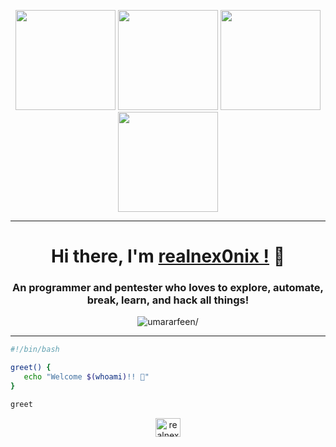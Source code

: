 <p align="center"> <img src="https://octodex.github.com/images/vinyltocat.png" height="160px" width="160px"> <img src="https://octodex.github.com/images/daftpunktocat-thomas.gif" height="160px" width="160px"> <img src="https://octodex.github.com/images/daftpunktocat-guy.gif" height="160px" width="160px"> <img src="https://octodex.github.com/images/Robotocat.png" height="160px" width="160px"></p> 
<hr>
 <h1 align="center">Hi there, I'm <a href="https://t.me/realnex0nix"  target="_blank">realnex0nix !</a> 👋</h1> 
  
 <h3 align="center">An programmer and pentester who loves to explore, automate, break, learn, and hack all things!</h3>
 <p align="center"> <img src="https://komarev.com/ghpvc/?username=realnex0nix&style=flat&color=blueviolet" alt=umararfeen/> </p>
<hr>

 ```bash
#!/bin/bash

greet() {
    echo "Welcome $(whoami)!! 👋"
}

greet
```
  
 <p align="center"> 
     <a href="https://twitter.com/realnex0nix" target="blank"><img align="center" src="https://raw.githubusercontent.com/rahuldkjain/github-profile-readme-generator/master/src/images/icons/Social/twitter.svg" alt="realnex0nix" height="30" width="40" /></a> 
 </p>
